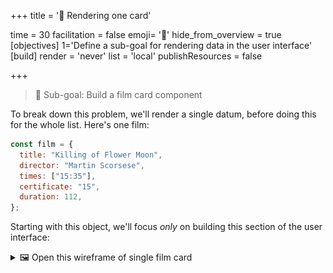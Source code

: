 +++
title = '💽 Rendering one card'

time = 30
facilitation = false
emoji= '🧩'
hide_from_overview = true
[objectives]
    1='Define a sub-goal for rendering data in the user interface'
[build]
  render = 'never'
  list = 'local'
  publishResources = false

+++

> 🎯 Sub-goal: Build a film card component

To break down this problem, we'll render a single datum, before doing this for the whole list. Here's one film:

```js
const film = {
  title: "Killing of Flower Moon",
  director: "Martin Scorsese",
  times: ["15:35"],
  certificate: "15",
  duration: 112,
};
```

Starting with this object, we'll focus _only_ on building this section of the user interface:

<details>
<summary> 🖼️ Open this wireframe of single film card</summary>

![single-film-display](single-film-display.png "A single film card")

</details>
